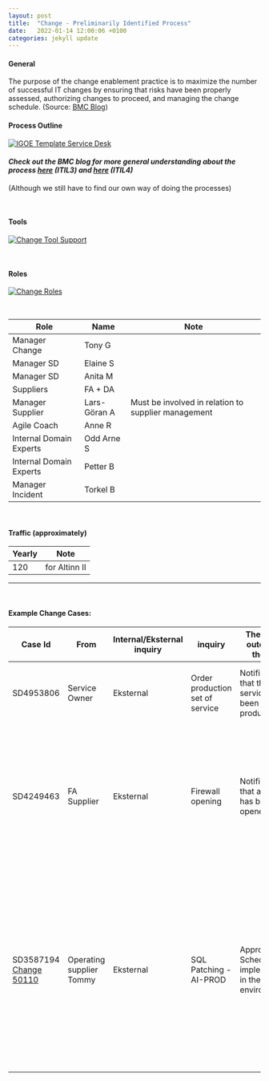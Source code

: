 ```yaml
---
layout: post
title:  "Change - Preliminarily Identified Process"
date:   2022-01-14 12:00:06 +0100
categories: jekyll update
---
```


#### General
The purpose of the change enablement practice is to maximize the number of successful IT changes by ensuring that risks have been properly assessed, authorizing changes to proceed, and managing the change schedule.
(Source: <a href="https://www.bmc.com/blogs/itil-change-enablement/" target="_blank">BMC Blog</a>)

#### Process Outline
[![IGOE Template Service Desk](/processes/assets/images/process-ch.png)](/processes/assets/images/process-ch.png)

#### *Check out the BMC blog for more general understanding about the process <a href="https://www.bmc.com/blogs/itil-change-management/" target="_blank">here</a> (ITIL3) and <a href="https://www.bmc.com/blogs/itil-change-enablement/" target="_blank">here</a> (ITIL4)*
(Although we still have to find our own way of doing the processes)

<br />

#### Tools
[![Change Tool Support](/processes/assets/images/tools-ch.png)](/processes/assets/images/tools-ch.png)

<br />

#### Roles
[![Change Roles](/processes/assets/images/roles-ch.png)](/processes/assets/images/roles-ch.png)



<br />

| Role | Name | Note |
| -- | -- | -- |
| Manager Change | Tony G |  |
| Manager SD | Elaine S |  |
| Manager SD | Anita M |  |
| Suppliers | FA + DA |  |
| Manager Supplier | Lars-Göran A | Must be involved in relation to supplier management |
| Agile Coach | Anne R |  |
| Internal Domain Experts | Odd Arne S |  |
| Internal Domain Experts | Petter B |  |
| Manager Incident | Torkel B |  |

<br />

#### Traffic (approximately)

| Yearly | Note |
| -- | -- |
| 120 | for Altinn II |

---

<br />

#### **Example Change Cases:**

| Case Id | From | Internal/Eksternal inquiry | inquiry | The desired outcome of the case | Contributors | Information security | Note |
| -- | -- | -- | -- | -- | -- | -- | -- |
| SD4953806 |Service Owner | Eksternal | Order production set of service | Notification that the service has been put into production  | SD <br />FA Supplier | n/a | Standard Change (Processed at the service desk) |
| SD4249463 | FA Supplier | Eksternal | Firewall opening | Notification that a firewall has been opened | SD <br /> Operating supplier | n/a | Standard Change (Processed at the service desk) <br /> It is often difficult to know whether a case is going to the FA or the DA. |
| SD3587194 <br /> [Change 50110](https://dev.azure.com/digdir/Altinn/_workitems/edit/50110) | Operating supplier <br /> Tommy | Eksternal | SQL Patching - AI-PROD | Approved Schedule for implementation in the environment | SD <br /> Change Manager <br /> Suppliers <br /> <br />High Risk Changes: <br /> Digdir/Technical experts <br /> Digdir/Incident Manager <br /> <br /> If the change entails major consequences outside working hours : <br />Digdir/Contingency Guard  <br /> Digdir Emergency management | n/a | Normal Change processed by a Change Manager |
